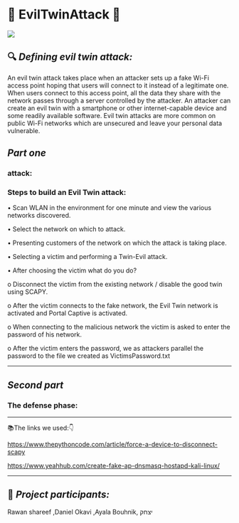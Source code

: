 # :imp: EvilTwinAttack :imp:

 ![](https://www.greycampus.com/hubfs/Imported_Blog_Media/content_evil_twin_attack.png)

:mag: 
 _Defining evil twin attack:_
----------------------------------------
An evil twin attack takes place when an attacker sets up a fake Wi-Fi access point hoping that users will connect to it instead of a legitimate one. When users connect to this access point, all the data they share with the network passes through a server controlled by the attacker. An attacker can create an evil twin with a smartphone or other internet-capable device and some readily available software. Evil twin attacks are more common on public Wi-Fi networks which are unsecured and leave your personal data vulnerable.


 _Part one_
----------------------------------------
###  attack:

### Steps to build an Evil Twin attack:

• Scan WLAN in the environment for one minute and view the various networks discovered.

• Select the network on which to attack.

• Presenting customers of the network on which the attack is taking place.

• Selecting a victim and performing a Twin-Evil attack.

• After choosing the victim what do you do?

o Disconnect the victim from the existing network / disable the good twin using SCAPY.

o After the victim connects to the fake network, the Evil Twin network is activated and Portal Captive is activated.

o When connecting to the malicious network the victim is asked to enter the password of his network.

o After the victim enters the password, we as attackers parallel the password to the file we created as VictimsPassword.txt






----------------------------------------
 _Second part_
----------------------------------------
###  The defense phase:


---------------------------------------------------------------------------------------------------- 
:books:The links we used::point_down:


https://www.thepythoncode.com/article/force-a-device-to-disconnect-scapy


https://www.yeahhub.com/create-fake-ap-dnsmasq-hostapd-kali-linux/


----------------------------------------


:pushpin:
_Project participants:_
----------------------------------------
Rawan shareef ,Daniel Okavi ,Ayala Bouhnik, יצחק

